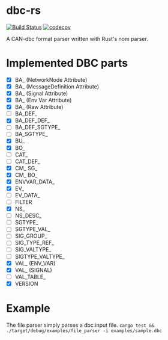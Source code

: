# dbc-rs
[![Build Status](https://travis-ci.org/marcelbuesing/dbc-rs.svg?branch=dev)](https://travis-ci.org/marcelbuesing/dbc-rs)
[![codecov](https://codecov.io/gh/marcelbuesing/dbc-rs/branch/dev/graph/badge.svg)](https://codecov.io/gh/marcelbuesing/dbc-rs)

A CAN-dbc format parser written with Rust's nom parser.

# Implemented DBC parts

- [x] BA_ (NetworkNode Attribute)
- [x] BA_ (MessageDefinition Attribute)
- [x] BA_ (Signal Attribute)
- [x] BA_ (Env Var Attribute)
- [x] BA_ (Raw Attribute)
- [ ] BA_DEF_
- [x] BA_DEF_DEF_
- [ ] BA_DEF_SGTYPE_
- [ ] BA_SGTYPE_
- [x] BU_
- [x] BO_
- [ ] CAT_
- [ ] CAT_DEF_
- [x] CM_ SG_
- [x] CM_ BO_
- [x] ENVVAR_DATA_
- [x] EV_
- [ ] EV_DATA_
- [ ] FILTER
- [x] NS_
- [ ] NS_DESC_
- [ ] SGTYPE_
- [ ] SGTYPE_VAL_
- [ ] SIG_GROUP_
- [ ] SIG_TYPE_REF_
- [ ] SIG_VALTYPE_
- [ ] SIGTYPE_VALTYPE_
- [x] VAL_ (ENV_VAR)
- [x] VAL_ (SIGNAL)
- [ ] VAL_TABLE_
- [x] VERSION

# Example
The file parser simply parses a dbc input file.
`cargo test && ./target/debug/examples/file_parser -i examples/sample.dbc`